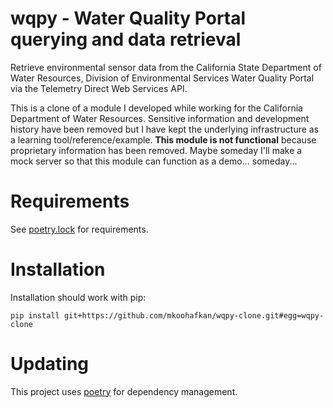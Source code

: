 # wqpy - Water Quality Portal querying and data retrieval

Retrieve environmental sensor data from the California State Department
of Water Resources, Division of Environmental Services Water Quality
Portal via the Telemetry Direct Web Services API. 

This is a clone of a module I developed while working for the
California Department of Water Resources. Sensitive information
and development history have been removed but I have kept the
underlying infrastructure as a learning tool/reference/example.
**This module is not functional** because proprietary information
has been removed. Maybe someday I'll make a mock server so that this
module can function as a demo... someday...

# Requirements

See [poetry.lock](./poetry.lock) for requirements. 

# Installation

Installation should work with pip:

`pip install git+https://github.com/mkoohafkan/wqpy-clone.git#egg=wqpy-clone`

# Updating

This project uses [poetry](https://python-poetry.org/) for dependency management.
